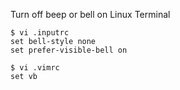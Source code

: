 Turn off beep or bell on Linux Terminal
```
$ vi .inputrc
set bell-style none
set prefer-visible-bell on

$ vi .vimrc
set vb
```

